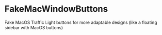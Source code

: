# FakeMacWindowButtons
Fake MacOS Traffic Light buttons for more adaptable designs (like a floating sidebar with MacOS buttons)
